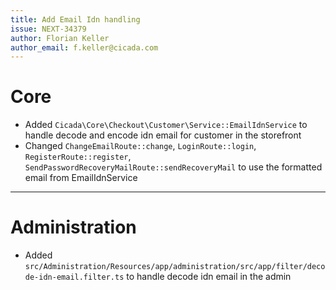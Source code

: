 ```yaml
---
title: Add Email Idn handling
issue: NEXT-34379
author: Florian Keller
author_email: f.keller@cicada.com
---
```

# Core
* Added `Cicada\Core\Checkout\Customer\Service::EmailIdnService` to handle decode and encode idn email for customer in the storefront
* Changed `ChangeEmailRoute::change`, `LoginRoute::login`, `RegisterRoute::register`, `SendPasswordRecoveryMailRoute::sendRecoveryMail` to use the formatted email from EmailIdnService
___
# Administration
* Added `src/Administration/Resources/app/administration/src/app/filter/decode-idn-email.filter.ts` to handle decode idn email in the admin
